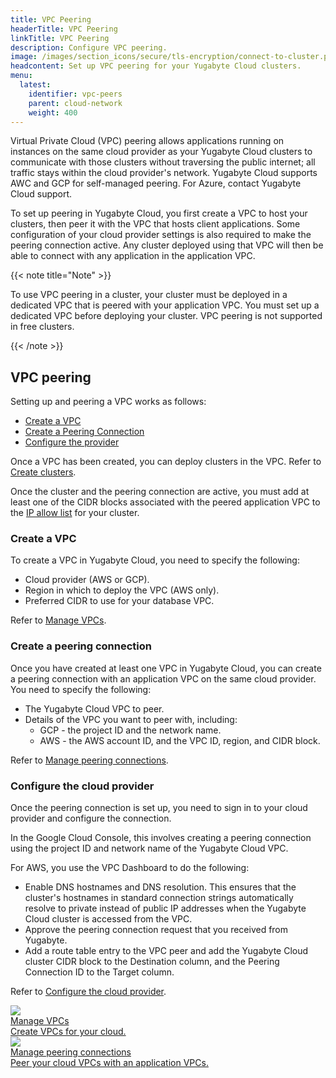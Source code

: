 ```yaml
---
title: VPC Peering
headerTitle: VPC Peering
linkTitle: VPC Peering
description: Configure VPC peering.
image: /images/section_icons/secure/tls-encryption/connect-to-cluster.png
headcontent: Set up VPC peering for your Yugabyte Cloud clusters.
menu:
  latest:
    identifier: vpc-peers
    parent: cloud-network
    weight: 400
---
```


Virtual Private Cloud (VPC) peering allows applications running on instances on the same cloud provider as your Yugabyte Cloud clusters to communicate with those clusters without traversing the public internet; all traffic stays within the cloud provider's network. Yugabyte Cloud supports AWC and GCP for self-managed peering. For Azure, contact Yugabyte Cloud support.

To set up peering in Yugabyte Cloud, you first create a VPC to host your clusters, then peer it with the VPC that hosts client applications. Some configuration of your cloud provider settings is also required to make the peering connection active. Any cluster deployed using that VPC will then be able to connect with any application in the application VPC.

{{< note title="Note" >}}

To use VPC peering in a cluster, your cluster must be deployed in a dedicated VPC that is peered with your application VPC. You must set up a dedicated VPC before deploying your cluster. VPC peering is not supported in free clusters.

{{< /note >}}

## VPC peering

Setting up and peering a VPC works as follows:

- [Create a VPC](#create-a-vpc)
- [Create a Peering Connection](#create-a-peering-connection)
- [Configure the provider](#configure-the-cloud-provider)

Once a VPC has been created, you can deploy clusters in the VPC. Refer to [Create clusters](../../cloud-basics/create-clusters/).

Once the cluster and the peering connection are active, you must add at least one of the CIDR blocks associated with the peered application VPC to the [IP allow list](../../cloud-basics/add-connections) for your cluster.

### Create a VPC

To create a VPC in Yugabyte Cloud, you need to specify the following:

- Cloud provider (AWS or GCP).
- Region in which to deploy the VPC (AWS only).
- Preferred CIDR to use for your database VPC.

Refer to [Manage VPCs](cloud-add-vpc/).

### Create a peering connection

Once you have created at least one VPC in Yugabyte Cloud, you can create a peering connection with an application VPC on the same cloud provider. You need to specify the following:

- The Yugabyte Cloud VPC to peer.
- Details of the VPC you want to peer with, including:
  - GCP - the project ID and the network name.
  - AWS - the AWS account ID, and the VPC ID, region, and CIDR block.

Refer to [Manage peering connections](cloud-add-peering/).

### Configure the cloud provider

Once the peering connection is set up, you need to sign in to your cloud provider and configure the connection.

In the Google Cloud Console, this involves creating a peering connection using the project ID and network name of the Yugabyte Cloud VPC.

For AWS, you use the VPC Dashboard to do the following:

- Enable DNS hostnames and DNS resolution. This ensures that the cluster's hostnames in standard connection strings automatically resolve to private instead of public IP addresses when the Yugabyte Cloud cluster is accessed from the VPC.
- Approve the peering connection request that you received from Yugabyte.
- Add a route table entry to the VPC peer and add the Yugabyte Cloud cluster CIDR block to the Destination column, and the Peering Connection ID to the Target column.

Refer to [Configure the cloud provider](cloud-add-peering/#configure-the-cloud-provider).

<div class="row">

  <div class="col-12 col-md-6 col-lg-12 col-xl-6">
    <a class="section-link icon-offset" href="./cloud-add-vpc/">
      <div class="head">
        <img class="icon" src="/images/section_icons/manage/backup.png" aria-hidden="true" />
        <div class="title">Manage VPCs</div>
      </div>
      <div class="body">
        Create VPCs for your cloud.
      </div>
    </a>
  </div>

  <div class="col-12 col-md-6 col-lg-12 col-xl-6">
    <a class="section-link icon-offset" href="./cloud-add-peering/">
      <div class="head">
        <img class="icon" src="/images/section_icons/quick_start/create_cluster.png" aria-hidden="true" />
        <div class="title">Manage peering connections</div>
      </div>
      <div class="body">
        Peer your cloud VPCs with an application VPCs.
      </div>
    </a>
  </div>
<!--
  <div class="col-12 col-md-6 col-lg-12 col-xl-6">
    <a class="section-link icon-offset" href="endpoints/">
      <div class="head">
        <img class="icon" src="/images/section_icons/manage/enterprise/edit_universe.png" aria-hidden="true" />
        <div class="title">Manage Endpoints</div>
      </div>
      <div class="body">
        Manage the endpoints for connecting to clusters.
      </div>
    </a>
  </div>
-->
</div>
